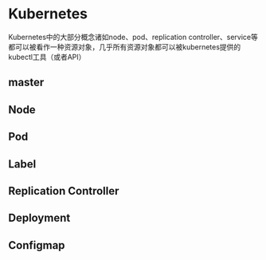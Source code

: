 # Kubernetes

Kubernetes中的大部分概念诸如node、pod、replication controller、service等都可以被看作一种资源对象，几乎所有资源对象都可以被kubernetes提供的kubectl工具（或者API）

## master

## Node

## Pod

## Label

## Replication Controller

## Deployment

## Configmap